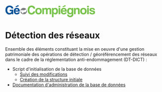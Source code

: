 ![GeoCompiegnois](doc/img/Logo_web-GeoCompiegnois.png)

# Détection des réseaux

Ensemble des éléments constituant la mise en oeuvre d'une gestion patrimoniale des opérations de détection / géoréférencement des réseaux dans le cadre de la réglementation anti-endommagement (DT-DICT) :

- Script d'initialisation de la base de données
  * [Suivi des modifications](sql/pei_00_trace.sql)
  * [Création  de la structure initiale](sql/pei_10_squelette.sql)
- [Documentation d'administration de la base de données](doc/doc_admin_bd_pei.md)
